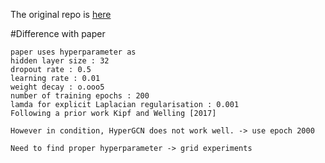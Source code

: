 The original repo is [here](https://github.com/malllabiisc/HyperGCN)



#Difference with paper

```
paper uses hyperparameter as
hidden layer size : 32
dropout rate : 0.5
learning rate : 0.01
weight decay : o.ooo5
number of training epochs : 200
lamda for explicit Laplacian regularisation : 0.001
Following a prior work Kipf and Welling [2017]

However in condition, HyperGCN does not work well. -> use epoch 2000

Need to find proper hyperparameter -> grid experiments

```
